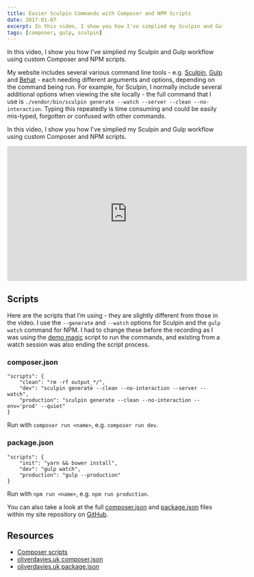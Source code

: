 ```yaml
---
title: Easier Sculpin Commands with Composer and NPM Scripts
date: 2017-01-07
excerpt: In this video, I show you how I've simplied my Sculpin and Gulp workflow using custom Composer and NPM scripts.
tags: [composer, gulp, sculpin]
---
```

In this video, I show you how I've simplied my Sculpin and Gulp workflow using custom Composer and NPM scripts.

My website includes several various command line tools - e.g. [Sculpin][4], [Gulp][5] and [Behat][6] - each needing different arguments and options, depending on the command being run. For example, for Sculpin, I normally include several additional options when viewing the site locally - the full command that I use is `./vendor/bin/sculpin generate --watch --server --clean --no-interaction`. Typing this repeatedly is time consuming and could be easily mis-typed, forgotten or confused with other commands.

In this video, I show you how I've simplied my Sculpin and Gulp workflow using custom Composer and NPM scripts.

<div class="embed-container">
    <iframe width="560" height="315" src="https://www.youtube.com/embed/eiWDV_63yCQ" frameborder="0" allowfullscreen></iframe>
</div>

## Scripts

Here are the scripts that I’m using - they are slightly different from those in the video. I use the `--generate` and `--watch` options for Sculpin and the `gulp watch` command for NPM. I had to change these before the recording as I was using the [demo magic][0] script to run the commands, and existing from a watch session was also ending the script process.

### composer.json

```language-json
"scripts": {
    "clean": "rm -rf output_*/",
    "dev": "sculpin generate --clean --no-interaction --server --watch",
    "production": "sculpin generate --clean --no-interaction --env='prod' --quiet"
}
```

Run with `composer run <name>`, e.g. `composer run dev`.

### package.json

```language-json
"scripts": {
    "init": "yarn && bower install",
    "dev": "gulp watch",
    "production": "gulp --production"
}
```

Run with `npm run <name>`, e.g. `npm run production`.

You can also take a look at the full [composer.json][1] and [package.json][2] files within my site repository on [GitHub][3].

## Resources

- [Composer scripts][7]
- [oliverdavies.uk composer.json][1]
- [oliverdavies.uk package.json][2]

[0]: https://github.com/paxtonhare/demo-magic
[1]: https://github.com/opdavies/oliverdavies.uk/blob/master/composer.json
[2]: https://github.com/opdavies/oliverdavies.uk/blob/master/package.json
[3]: https://github.com/opdavies/oliverdavies.uk
[4]: https://sculpin.io
[5]: http://gulpjs.com
[6]: http://behat.org
[7]: https://getcomposer.org/doc/04-schema.md#scripts
